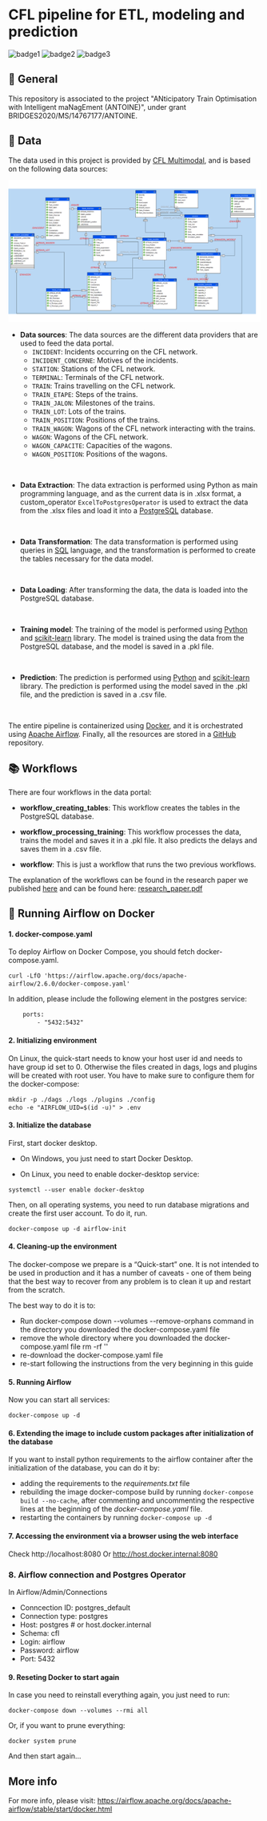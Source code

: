 # CFL pipeline for ETL, modeling and prediction

![badge1](https://img.shields.io/badge/language-Python-blue.svg)
![badge2](https://img.shields.io/badge/orchestrator-Airflow-brightgreen.svg)
![badge3](https://img.shields.io/badge/containerization-Docker-red.svg)

## 📑 General

This repository is associated to the project "ANticipatory Train Optimisation with Intelligent maNagEment (ANTOINE)", under grant BRIDGES2020/MS/14767177/ANTOINE.

## 📂 Data

The data used in this project is provided by [CFL Multimodal](https://www.cfl-mm.lu/), and is based on the following data sources:

![Diagram](readme-resources/diagram_tables.jpg)

- **Data sources**:
The data sources are the different data providers that are used to feed the data portal. 
    - `INCIDENT`: Incidents occurring on the CFL network.
    - `INCIDENT_CONCERNE`: Motives of the incidents.
    - `STATION`: Stations of the CFL network.
    - `TERMINAL`: Terminals of the CFL network.
    - `TRAIN`: Trains travelling on the CFL network.
    - `TRAIN_ETAPE`: Steps of the trains.
    - `TRAIN_JALON`: Milestones of the trains.
    - `TRAIN_LOT`: Lots of the trains.
    - `TRAIN_POSITION`: Positions of the trains.
    - `TRAIN_WAGON`: Wagons of the CFL network interacting with the trains.
    - `WAGON`: Wagons of the CFL network.
    - `WAGON_CAPACITE`: Capacities of the wagons.
    - `WAGON_POSITION`: Positions of the wagons.
<br/>
     
- **Data Extraction**:
The data extraction is performed using Python as main programming language, and as the current data is in .xlsx format, a custom_operator `ExcelToPostgresOperator` is used to extract the data from the .xlsx files and load it into a [PostgreSQL](https://www.postgresql.org/) database.
<br/>

- **Data Transformation**:
The data transformation is performed using queries in [SQL](https://en.wikipedia.org/wiki/SQL) language, and the transformation is performed to create the tables necessary for the data model.
<br/>

- **Data Loading**:
After transforming the data, the data is loaded into the PostgreSQL database.
<br/>

- **Training model**:
The training of the model is performed using [Python](https://www.python.org/) and [scikit-learn](https://scikit-learn.org/stable/) library. The model is trained using the data from the PostgreSQL database, and the model is saved in a .pkl file.
<br/>

- **Prediction**:
The prediction is performed using [Python](https://www.python.org/) and [scikit-learn](https://scikit-learn.org/stable/) library. The prediction is performed using the model saved in the .pkl file, and the prediction is saved in a .csv file.
<br/>

The entire pipeline is containerized using [Docker](https://www.docker.com/), and it is orchestrated using [Apache Airflow](https://airflow.apache.org/).
Finally, all the resources are stored in a [GitHub](https://github.com/jdpinedaj/CFLDelays_airflow) repository.

## 📚 Workflows
There are four workflows in the data portal:

- **workflow_creating_tables**: This workflow creates the tables in the PostgreSQL database.

- **workflow_processing_training**: This workflow processes the data, trains the model and saves it in a .pkl file. It also predicts the delays and saves them in a .csv file.

- **workflow**: This is just a workflow that runs the two previous workflows.

The explanation of the workflows can be found in the research paper we published [here](https://doi.org/10.1016/j.engappai.2023.106222) and can be found here:
[research_paper.pdf](readme-resources/paper.pdf)



## 💾 Running Airflow on Docker

#### 1. docker-compose.yaml

To deploy Airflow on Docker Compose, you should fetch docker-compose.yaml.

```
curl -LfO 'https://airflow.apache.org/docs/apache-airflow/2.6.0/docker-compose.yaml'
```

In addition, please include the following element in the postgres service:

```
    ports:
        - "5432:5432"
```

#### 2. Initializing environment

On Linux, the quick-start needs to know your host user id and needs to have group id set to 0. Otherwise the files created in dags, logs and plugins will be created with root user. You have to make sure to configure them for the docker-compose:

```
mkdir -p ./dags ./logs ./plugins ./config
echo -e "AIRFLOW_UID=$(id -u)" > .env
```

#### 3. Initialize the database

First, start docker desktop. 

- On Windows, you just need to start Docker Desktop.


- On Linux, you need to enable docker-desktop service:
    
```
systemctl --user enable docker-desktop
```

Then, on all operating systems, you need to run database migrations and create the first user account. To do it, run.

```
docker-compose up -d airflow-init
```

#### 4. Cleaning-up the environment

The docker-compose we prepare is a “Quick-start” one. It is not intended to be used in production and it has a number of caveats - one of them being that the best way to recover from any problem is to clean it up and restart from the scratch.

The best way to do it is to:

- Run docker-compose down --volumes --remove-orphans command in the directory you downloaded the docker-compose.yaml file
- remove the whole directory where you downloaded the docker-compose.yaml file rm -rf '<DIRECTORY>'
- re-download the docker-compose.yaml file
- re-start following the instructions from the very beginning in this guide

#### 5. Running Airflow

Now you can start all services:

```
docker-compose up -d
```

#### 6. Extending the image to include custom packages after initialization of the database

If you want to install python requirements to the airflow container after the initialization of the database, you can do it by:

- adding the requirements to the *requirements.txt* file
- rebuilding the image docker-compose build by running `docker-compose build --no-cache`, after commenting and uncommenting the respective lines at the beginning of the *docker-compose.yaml* file.
- restarting the containers by running `docker-compose up -d`

#### 7. Accessing the environment via a browser using the web interface

Check http://localhost:8080
Or http://host.docker.internal:8080


### 8. Airflow connection and Postgres Operator

In Airflow/Admin/Connections

- Conncection ID: postgres_default
- Connection type: postgres
- Host: postgres # or host.docker.internal
- Schema: cfl
- Login: airflow
- Password: airflow
- Port: 5432

#### 9. Reseting Docker to start again

In case you need to reinstall everything again, you just need to run:

```
docker-compose down --volumes --rmi all
```

Or, if you want to prune everything:

```
docker system prune
```

And then start again...

## More info

For more info, please visit:
https://airflow.apache.org/docs/apache-airflow/stable/start/docker.html
